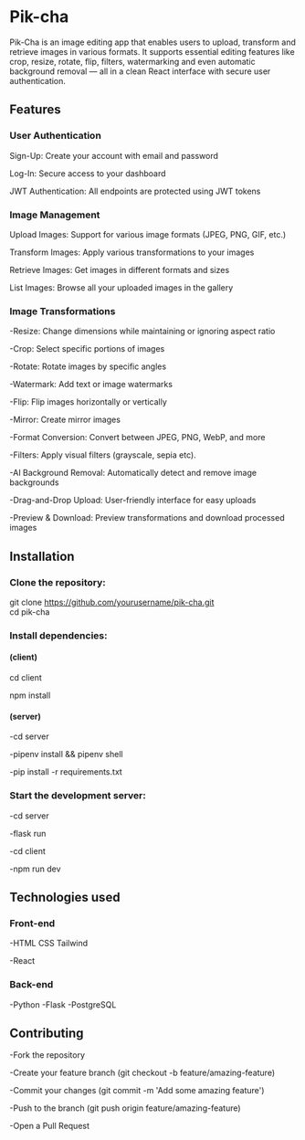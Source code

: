 # Pik-cha
Pik-Cha is an image editing app that enables users to upload, transform and retrieve images in various formats. It supports essential editing features like crop, resize, rotate, flip, filters, watermarking and even automatic background removal — all in a clean React interface with secure user authentication.

## Features

### User Authentication
Sign-Up: Create your account with email and password  

Log-In: Secure access to your dashboard  

JWT Authentication: All endpoints are protected using JWT tokens

### Image Management

Upload Images: Support for various image formats (JPEG, PNG, GIF, etc.)

Transform Images: Apply various transformations to your images

Retrieve Images: Get images in different formats and sizes  

List Images: Browse all your uploaded images in the gallery

### Image Transformations

-Resize: Change dimensions while maintaining or ignoring aspect ratio

-Crop: Select specific portions of images

-Rotate: Rotate images by specific angles

-Watermark: Add text or image watermarks

-Flip: Flip images horizontally or vertically

-Mirror: Create mirror images

-Format Conversion: Convert between JPEG, PNG, WebP, and more

-Filters: Apply visual filters (grayscale, sepia etc).

-AI Background Removal: Automatically detect and remove image backgrounds

-Drag-and-Drop Upload: User-friendly interface for easy uploads

-Preview & Download: Preview transformations and download processed images

## Installation

### Clone the repository:

git clone https://github.com/yourusername/pik-cha.git  
cd pik-cha

### Install dependencies:
#### (client)

cd client

npm install

#### (server)

-cd server

-pipenv install && pipenv shell

-pip install -r requirements.txt

### Start the development server:

-cd server

-flask run

-cd client

-npm run dev

## Technologies used

### Front-end
-HTML CSS Tailwind

-React

### Back-end
-Python
-Flask
-PostgreSQL

## Contributing
-Fork the repository

-Create your feature branch (git checkout -b feature/amazing-feature)

-Commit your changes (git commit -m 'Add some amazing feature')

-Push to the branch (git push origin feature/amazing-feature)

-Open a Pull Request
